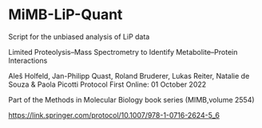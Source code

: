 # MiMB-LiP-Quant

Script for the unbiased analysis of LiP data

Limited Proteolysis–Mass Spectrometry to Identify Metabolite–Protein Interactions

Aleš Holfeld, Jan-Philipp Quast, Roland Bruderer, Lukas Reiter, Natalie de Souza & Paola Picotti 
Protocol
First Online: 01 October 2022

Part of the Methods in Molecular Biology book series (MIMB,volume 2554)

https://link.springer.com/protocol/10.1007/978-1-0716-2624-5_6
